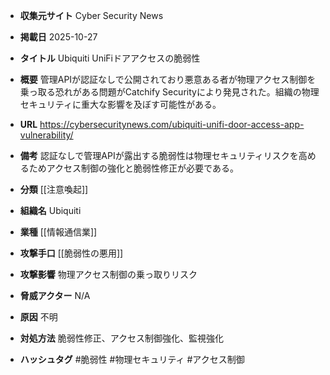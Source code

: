 - **収集元サイト**
Cyber Security News

- **掲載日**
2025-10-27

- **タイトル**
Ubiquiti UniFiドアアクセスの脆弱性

- **概要**
管理APIが認証なしで公開されており悪意ある者が物理アクセス制御を乗っ取る恐れがある問題がCatchify Securityにより発見された。組織の物理セキュリティに重大な影響を及ぼす可能性がある。

- **URL**
https://cybersecuritynews.com/ubiquiti-unifi-door-access-app-vulnerability/

- **備考**
認証なしで管理APIが露出する脆弱性は物理セキュリティリスクを高めるためアクセス制御の強化と脆弱性修正が必要である。

- **分類**
[[注意喚起]]

- **組織名**
Ubiquiti

- **業種**
[[情報通信業]]

- **攻撃手口**
[[脆弱性の悪用]]

- **攻撃影響**
物理アクセス制御の乗っ取りリスク

- **脅威アクター**
N/A

- **原因**
不明

- **対処方法**
脆弱性修正、アクセス制御強化、監視強化

- **ハッシュタグ**
#脆弱性 #物理セキュリティ #アクセス制御
